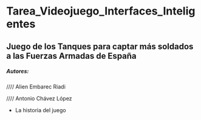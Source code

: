 # Tarea_Videojuego_Interfaces_Inteligentes
## Juego de los Tanques para captar más soldados a las Fuerzas Armadas de España

##### Autores:
//// Alien Embarec Riadi

//// Antonio Chávez López
- La historia del juego

